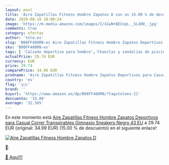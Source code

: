 ```yaml
---
layout: post
title: 'Aire Zapatillas Fitness Hombre Zapatos D con un 15.00 % de descuento'
date: 2020-08-18 10:00:24
image: 'https://m.media-amazon.com/images/I/41wN+BECnpL._SL400_.jpg'
comments: true
category: ofertas
author: 'tole.es'
slug: 'B08FF488RN-es Aire Zapatillas Fitness Hombre Zapatos Deportivos para...'
sku: 'B08FF488RN-es'
tags: [ 'Calzado deportivo para hombre','Chanclas y sandalias de piscina para hombre','Sandalias de vestir para hombre','Zapatillas y calzado deportivo para hombre','Zapatos','Zapatos para hombre','Zapatos y complementos','zapatos', ]
actualPrice: 29.74 EUR
currency: EUR
price: 29.74
comparePrice: 34.99 EUR
prodname: 'Aire Zapatillas Fitness Hombre Zapatos Deportivos para Casual Correr Transpirables Gimnasio Sneakers Negro 43 EU'
country: 'es'
flag: '🇪🇸'
brand: ''
buyurl: 'https://www.amazon.es/dp/B08FF488RN/?tag=tolees-21'
descuento: '15.00'
average: '32.365'
---
```


En este momento está [Aire Zapatillas Fitness Hombre Zapatos Deportivos para Casual Correr Transpirables Gimnasio Sneakers Negro 43 EU](https://www.amazon.es/dp/B08FF488RN/?tag=tolees-21) a 29.74 EUR (original: 34.99 EUR) (15.00 %  de descuento) en el siguiente enlace!

[![Aire Zapatillas Fitness Hombre Zapatos D](https://m.media-amazon.com/images/I/41wN+BECnpL._SL400_.jpg)](https://www.amazon.es/dp/B08FF488RN/?tag=tolees-21)

🔎:


[🛒 Aquí!!!](https://www.amazon.es/dp/B08FF488RN/?tag=tolees-21)
